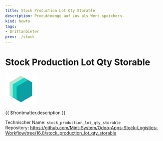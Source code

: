 ```yaml
---
title: Stock Production Lot Qty Storable
description: Produktmenge auf Los als Wert speichern.
kind: howto
tags:
- Drittanbieter
prev: ./stock
---
```

# Stock Production Lot Qty Storable
![icon_oms_box](attachments/icons_odoo_mint_system.png)

{{ $frontmatter.description }}

Technischer Name: `stock_production_lot_qty_storable`\
Repository: <https://github.com/Mint-System/Odoo-Apps-Stock-Logistics-Workflow/tree/16.0/stock_production_lot_qty_storable>
